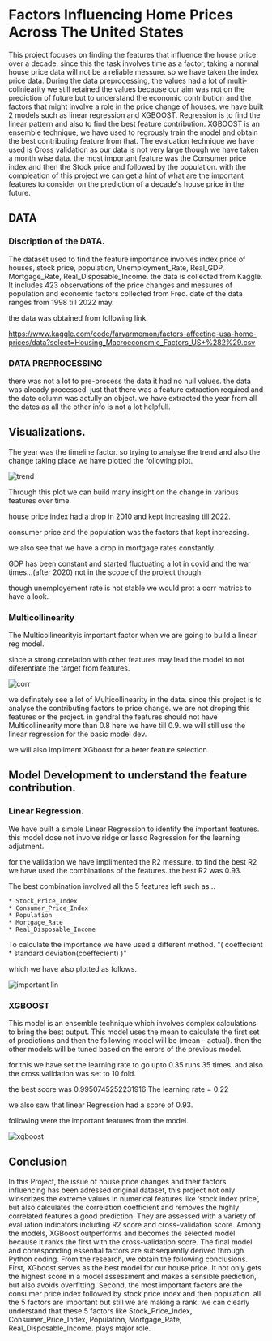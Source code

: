 
# Factors Influencing Home Prices Across The United States

This project focuses on finding the features that influence the house price over a decade. since this the task involves time as a factor, taking a normal house price data will not be a reliable messure. 
so we have taken the index price data. During the data preprocessing,
the values had a lot of multi-coliniearity we still retained the values because our aim was not on the prediction of future but to understand 
the economic contribution and the factors that might involve a role in the price change of houses. we have built 2 models such as linear regression and XGBOOST.
Regression is to find the linear pattern and also to find the best feature contribution.
XGBOOST is an ensemble technique, we have used to regrously train the model and obtain the best contributing feature from that.
The evaluation technique we have used is Cross validation as our data is not very large though we have taken a month wise data. 
the most important feature was the Consumer price index and then the Stock price and followed by the population.
with the compleation of this project we can get a hint of what are the important features to consider on the prediction of a decade's house price in the future.




## DATA
### Discription of the DATA.

The dataset used to find the feature importance involves 
index price of houses, stock price, population, Unemployment_Rate,
Real_GDP, Mortgage_Rate, Real_Disposable_Income.
the data is collected from Kaggle. It includes 423
observations of the price changes and messures of population and economic factors collected from Fred.
date of the data ranges from 1998 till 2022 may.

the data was obtained from following link.

https://www.kaggle.com/code/faryarmemon/factors-affecting-usa-home-prices/data?select=Housing_Macroeconomic_Factors_US+%282%29.csv

### DATA PREPROCESSING

there was not a lot to pre-process the data it had no null values.
the data was already processed.
just that there was a feature extraction required and the date column was actully an object.
we have extracted the year from all the dates as all the other info is not a lot helpfull.

## Visualizations.

The year was the timeline factor. so trying to analyse the trend and also the change taking place we have plotted the following plot.

![trend](https://user-images.githubusercontent.com/98254459/209277214-953076ce-075d-4688-83f9-a56810030057.png)

Through this plot we can build many insight on the change in various features over time.

house price index had a drop in 2010 and kept increasing till 2022. 

consumer price and the population was the factors that kept increasing.

we also see that we have a drop in mortgage rates constantly.

GDP has been constant and started fluctuating a lot in covid and the war times...(after 2020)
not in the scope of the project though.

though unemployement rate is not stable we would prot a corr matrics to have a look.

### Multicollinearity

The Multicollinearityis important factor when we are going to build a linear reg model.

since a strong corelation with other features may lead the model to not diferentiate the target from features.

![corr](https://user-images.githubusercontent.com/98254459/209278096-599961d8-86d2-48ef-97a9-ed166adf5487.png)

we definately see a lot of Multicollinearity in the data.
since this project is to analyse the contributing factors to price change.
we are not droping this features or the project. in gendral the features should not have Multicollinearity more than 0.8
here we have till 0.9. we will still use the linear regression for the basic model dev.

we will also impliment XGboost for a beter feature selection.


## Model Development to understand the feature contribution.

### Linear Regression.
We have built a simple Linear Regression to identify the important features.
this model dose not involve ridge or lasso Regression for the learning adjutment.

for the validation we have implimented the R2 messure.
to find the best R2 we have used the combinations of the features.
the best R2 was 0.93.

The best combination involved all the 5 features left
such as...

    * Stock_Price_Index
    * Consumer_Price_Index
    * Population
    * Mortgage_Rate
    * Real_Disposable_Income

To calculate the importance we have used a different method.
"( coeffecient * standard deviation(coeffecient) )"

which we have also plotted as follows.

![important lin](https://user-images.githubusercontent.com/98254459/209281445-b1742062-b4ea-4ade-a6bb-c1e61f68a6c1.png)

### XGBOOST

This model is an ensemble technique which involves complex calculations to bring the best output.
This model uses the mean to calculate the first set of predictions and then the following model will be (mean - actual).
then the other models will be tuned based on the errors of the previous model.

for this we have set the learning rate to go upto 0.35 runs 35 times.
and also the cross validation was set to 10 fold.

the best score was 0.9950745252231916
The learning rate = 0.22

we also saw that linear Regression had a score of 0.93.

following were the important features from the model.

![xgboost](https://user-images.githubusercontent.com/98254459/209282596-7cc77b8f-f6f4-45fa-869a-d7639d20f6a6.png)

## Conclusion

In this Project, the issue of house price changes and their factors influencing has been adressed original  dataset,  this  project not  only  winsorizes  the 
extreme values in numerical features like ‘stock index price’, but also 
calculates the correlation coefficient and removes the 
highly correlated features a good prediction. They  are 
assessed with a variety of evaluation indicators including 
R2 score and cross-validation score. Among the models, XGBoost outperforms and becomes the selected model because it ranks the first with the cross-validation score. The 
final  model  and  corresponding  essential  factors  are 
subsequently  derived  through  Python  coding. 
From  the  research,  we  obtain  the  following 
conclusions. First, XGboost serves as the best model for 
our house price. It not only gets the highest 
score  in  a  model  assessment  and  makes  a  sensible 
prediction, but also avoids overfitting. Second, the most 
important factors are the consumer price index followed by stock price index and then population.
all the 5 factors are important but still we are making a rank.
we can clearly understand that these 5 factors like Stock_Price_Index, Consumer_Price_Index, Population, Mortgage_Rate, Real_Disposable_Income.
plays major role.